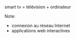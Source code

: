 smart tv = télévision + ordinateur

Note:
* connexion au réseau Internet
* applications web interactives
